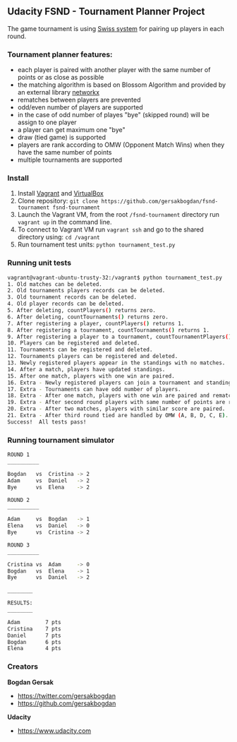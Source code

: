 ## Udacity FSND - Tournament Planner Project
The game tournament is using [Swiss system](https://en.wikipedia.org/wiki/Swiss-system_tournament) for pairing up players in each round.

### Tournament planner features:
  - each player is paired with another player with the same number of points or as close as possible
  - the matching algorithm is based on Blossom Algorithm and provided by an external library [networkx](networkx.github.io)
  - rematches between players are prevented
  - odd/even number of players are supported
  - in the case of odd number of playes "bye" (skipped round) will be assign to one player
  - a player can get maximum one "bye"
  - draw (tied game) is supported
  - players are rank according to OMW (Opponent Match Wins) when they have the same number of points
  - multiple tournaments are supported

### Install

1. Install [Vagrant](https://www.vagrantup.com/) and [VirtualBox](https://www.virtualbox.org/)
2. Clone repository: `git clone https://github.com/gersakbogdan/fsnd-tournament fsnd-tournament`
3. Launch the Vagrant VM, from the root `/fsnd-tournament` directory run `vagrant up` in the command line.
4. To connect to Vagrant VM run `vagrant ssh` and go to the shared directory using: `cd /vagrant`
5. Run tournament test units: `python tournament_test.py`

### Running unit tests
```bash
vagrant@vagrant-ubuntu-trusty-32:/vagrant$ python tournament_test.py
1. Old matches can be deleted.
2. Old tournaments players records can be deleted.
3. Old tournament records can be deleted.
4. Old player records can be deleted.
5. After deleting, countPlayers() returns zero.
6. After deleting, countTournaments() returns zero.
7. After registering a player, countPlayers() returns 1.
8. After registering a tournament, countTournaments() returns 1.
9. After registering a player to a tournament, countTournamentPlayers() returns 1.
10. Players can be registered and deleted.
11. Tournaments can be registered and deleted.
12. Tournaments players can be registered and deleted.
13. Newly registered players appear in the standings with no matches.
14. After a match, players have updated standings.
15. After one match, players with one win are paired.
16. Extra - Newly registered players can join a tournament and standings are correct.
17. Extra - Tournaments can have odd number of players.
18. Extra - After one match, players with one win are paired and rematches are prevented (D against C).
19. Extra - After second round players with same number of points are ranked by OMW.
20. Extra - After two matches, players with similar score are paired.
21. Extra - After third round tied are handled by OMW (A, B, D, C, E).
Success!  All tests pass!
```

### Running tournament simulator
```bash
ROUND 1
__________

Bogdan   vs  Cristina -> 2
Adam     vs  Daniel   -> 2
Bye      vs  Elena    -> 2

ROUND 2
__________

Adam     vs  Bogdan   -> 1
Elena    vs  Daniel   -> 0
Bye      vs  Cristina -> 2

ROUND 3
__________

Cristina vs  Adam     -> 0
Bogdan   vs  Elena    -> 1
Bye      vs  Daniel   -> 2

________

RESULTS:
________

Adam        7 pts
Cristina    7 pts
Daniel      7 pts
Bogdan      6 pts
Elena       4 pts
```
### Creators

**Bogdan Gersak**

* <https://twitter.com/gersakbogdan>
* <https://github.com/gersakbogdan>

**Udacity**

* <https://www.udacity.com>
